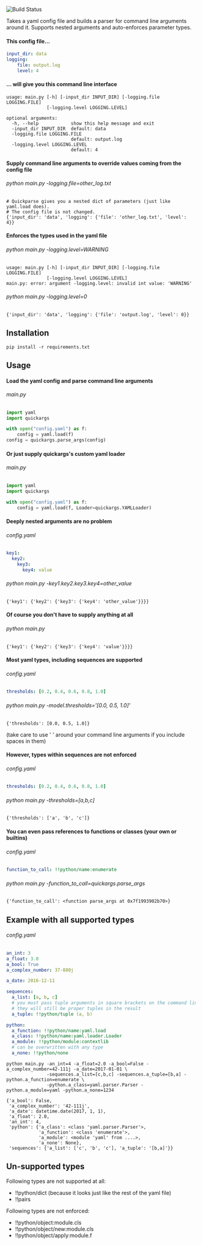 ![Build Status](https://travis-ci.org/krasch/yaml_argparse.svg)

Takes a yaml config file and builds a parser for command line arguments around it. Supports nested arguments and
auto-enforces parameter types.

#### This config file...

```yaml
input_dir: data
logging:
    file: output.log
    level: 4
```

#### ... will give you this command line interface

```
usage: main.py [-h] [-input_dir INPUT_DIR] [-logging.file LOGGING.FILE]
               [-logging.level LOGGING.LEVEL]

optional arguments:
  -h, --help            show this help message and exit
  -input_dir INPUT_DIR  default: data
  -logging.file LOGGING.FILE
                        default: output.log
  -logging.level LOGGING.LEVEL
                        default: 4
```

#### Supply command line arguments to override values coming from the config file

###### python main.py -logging.file=other_log.txt

```
# Quickparse gives you a nested dict of parameters (just like yaml.load does).
# The config file is not changed.
{'input_dir': 'data', 'logging': {'file': 'other_log.txt', 'level': 4}}
```

#### Enforces the types used in the yaml file

###### python main.py -logging.level=WARNING

```
usage: main.py [-h] [-input_dir INPUT_DIR] [-logging.file LOGGING.FILE]
               [-logging.level LOGGING.LEVEL]
main.py: error: argument -logging.level: invalid int value: 'WARNING'
```

###### python main.py -logging.level=0

```
{'input_dir': 'data', 'logging': {'file': 'output.log', 'level': 0}}
```
## Installation

```
pip install -r requirements.txt
```

## Usage

#### Load the yaml config and parse command line arguments

###### main.py

```python
import yaml
import quickargs

with open("config.yaml") as f:
    config = yaml.load(f)
config = quickargs.parse_args(config)
```

#### Or just supply quickargs's custom yaml loader

###### main.py

```python
import yaml
import quickargs

with open("config.yaml") as f:
    config = yaml.load(f, Loader=quickargs.YAMLLoader)
```


#### Deeply nested arguments are no problem

###### config.yaml

```yaml
key1:
  key2:
    key3:
      key4: value
```

###### python main.py -key1.key2.key3.key4=other_value

```
{'key1': {'key2': {'key3': {'key4': 'other_value'}}}}
```

#### Of course you don't have to supply anything at all

###### python main.py

```
{'key1': {'key2': {'key3': {'key4': 'value'}}}}
```

#### Most yaml types, including sequences are supported

###### config.yaml

```yaml
thresholds: [0.2, 0.4, 0.6, 0.8, 1.0]
```

###### python main.py -model.thresholds='[0.0, 0.5, 1.0]'

```
{'thresholds': [0.0, 0.5, 1.0]}
```

(take care to use ' ' around your command line arguments if you include spaces in them)

#### However, types within sequences are not enforced

###### config.yaml

```yaml
thresholds: [0.2, 0.4, 0.6, 0.8, 1.0]
```

###### python main.py -thresholds=[a,b,c]

```
{'thresholds': ['a', 'b', 'c']}
```

#### You can even pass references to functions or classes (your own or builtins)

###### config.yaml

```yaml
function_to_call: !!python/name:enumerate
```

###### python main.py -function_to_call=quickargs.parse_args
```
{'function_to_call': <function parse_args at 0x7f1993902b70>}
```

## Example with all supported types

###### config.yaml

```yaml
an_int: 3
a_float: 3.0
a_bool: True
a_complex_number: 37-880j

a_date: 2016-12-11

sequences:
  a_list: [a, b, c]
  # you must pass tuple arguments in square brackets on the command line
  # they will still be proper tuples in the result
  a_tuple: !!python/tuple (a, b)

python:
  a_function: !!python/name:yaml.load
  a_class: !!python/name:yaml.loader.Loader
  a_module: !!python/module:contextlib
  # can be overwritten with any type
  a_none: !!python/none

```

```
python main.py -an_int=4 -a_float=2.0 -a_bool=False -a_complex_number=42-111j -a_date=2017-01-01 \
               -sequences.a_list=[c,b,c] -sequences.a_tuple=[b,a] -python.a_function=enumerate \
               -python.a_class=yaml.parser.Parser -python.a_module=yaml -python.a_none=1234
```

```
{'a_bool': False,
 'a_complex_number': '42-111j',
 'a_date': datetime.date(2017, 1, 1),
 'a_float': 2.0,
 'an_int': 4,
 'python': {'a_class': <class 'yaml.parser.Parser'>,
            'a_function': <class 'enumerate'>,
            'a_module': <module 'yaml' from ....>,
            'a_none': None},
 'sequences': {'a_list': ['c', 'b', 'c'], 'a_tuple': '[b,a]'}}
```

## Un-supported types

Following types are not supported at all:
- !!python/dict (because it looks just like the rest of the yaml file)
- !!pairs

Following types are not enforced:
- !!python/object:module.cls
- !!python/object/new:module.cls
- !!python/object/apply:module.f
